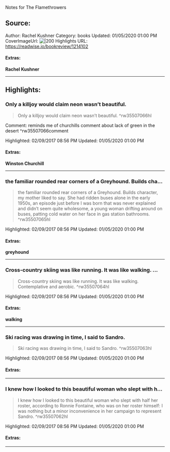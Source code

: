 Notes for The Flamethrowers

## Source:
Author: Rachel Kushner
Category: books
Updated: 01/05/2020 01:00 PM
CoverImageUrl: 
![|200](https://images-na.ssl-images-amazon.com/images/I/51mH-RkapBL._SL200_.jpg)
Highlights URL: https://readwise.io/bookreview/1214102


#### Extras:
**Rachel Kushner**



 
-----
 ## Highlights:

### Only a killjoy would claim neon wasn’t beautiful.
>Only a killjoy would claim neon wasn’t beautiful. ^rw35507066hl

Comment: reminds me of churchills comment about lack of green in the desert ^rw35507066comment

Highlighted: 02/09/2017 08:56 PM
Updated: 01/05/2020 01:00 PM


#### Extras:
**Winston Churchill**




------

### the familiar rounded rear corners of a Greyhound. Builds cha...
>the familiar rounded rear corners of a Greyhound. Builds character, my mother liked to say. She had ridden buses alone in the early 1950s, an episode just before I was born that was never explained and didn’t seem quite wholesome, a young woman drifting around on buses, patting cold water on her face in gas station bathrooms. ^rw35507065hl


Highlighted: 02/09/2017 08:56 PM
Updated: 01/05/2020 01:00 PM


#### Extras:
**greyhound**




------

### Cross-country skiing was like running. It was like walking. ...
>Cross-country skiing was like running. It was like walking. Contemplative and aerobic. ^rw35507064hl


Highlighted: 02/09/2017 08:56 PM
Updated: 01/05/2020 01:00 PM


#### Extras:
**walking**




------

### Ski racing was drawing in time, I said to Sandro.
>Ski racing was drawing in time, I said to Sandro. ^rw35507063hl


Highlighted: 02/09/2017 08:56 PM
Updated: 01/05/2020 01:00 PM


#### Extras:





------

### I knew how I looked to this beautiful woman who slept with h...
>I knew how I looked to this beautiful woman who slept with half her roster, according to Ronnie Fontaine, who was on her roster himself: I was nothing but a minor inconvenience in her campaign to represent Sandro. ^rw35507062hl


Highlighted: 02/09/2017 08:56 PM
Updated: 01/05/2020 01:00 PM


#### Extras:





------

